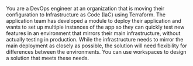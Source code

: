 You are a DevOps engineer at an organization that is moving their configuration to Infrastructure as Code (IaC) using Terraform. The application team has developed a module to deploy their application and wants to set up multiple instances of the app so they can quickly test new features in an environment that mirrors their main infrastructure, without actually testing in production. While the infrastructure needs to mirror the main deployment as closely as possible, the solution will need flexibility for differences between the environments. You can use workspaces to design a solution that meets these needs.